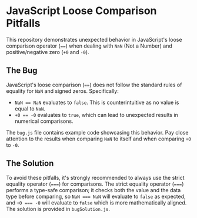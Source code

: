 # JavaScript Loose Comparison Pitfalls

This repository demonstrates unexpected behavior in JavaScript's loose comparison operator (`==`) when dealing with `NaN` (Not a Number) and positive/negative zero (`+0` and `-0`).

## The Bug

JavaScript's loose comparison (`==`) does not follow the standard rules of equality for `NaN` and signed zeros.  Specifically:

* `NaN == NaN` evaluates to `false`.  This is counterintuitive as no value is equal to `NaN`.
* `+0 == -0` evaluates to `true`, which can lead to unexpected results in numerical comparisons.

The `bug.js` file contains example code showcasing this behavior.  Pay close attention to the results when comparing `NaN` to itself and when comparing `+0` to `-0`.

## The Solution

To avoid these pitfalls, it's strongly recommended to always use the strict equality operator (`===`) for comparisons.  The strict equality operator (`===`) performs a type-safe comparison; it checks both the value and the data type before comparing, so `NaN === NaN` will evaluate to `false` as expected, and `+0 === -0` will evaluate to `false` which is more mathematically aligned. The solution is provided in `bugSolution.js`.